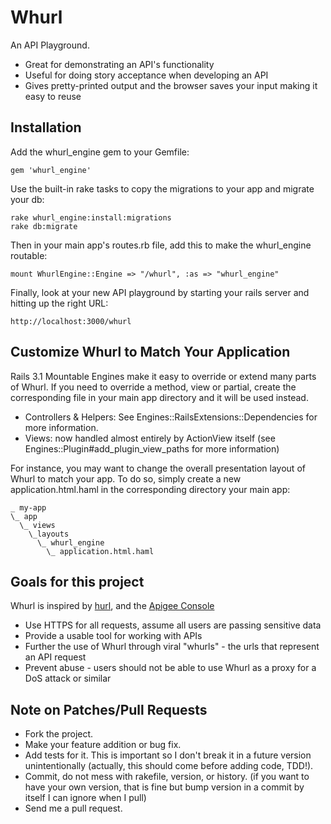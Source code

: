 # Whurl

An API Playground.

* Great for demonstrating an API's functionality
* Useful for doing story acceptance when developing an API
* Gives pretty-printed output and the browser saves your input making it easy to reuse

## Installation

Add the whurl_engine gem to your Gemfile:

    gem 'whurl_engine'

Use the built-in rake tasks to copy the migrations to your app and migrate your db:

    rake whurl_engine:install:migrations
    rake db:migrate

Then in your main app's routes.rb file, add this to make the whurl_engine routable:

    mount WhurlEngine::Engine => "/whurl", :as => "whurl_engine"

Finally, look at your new API playground by starting your rails server and hitting up the right URL:

    http://localhost:3000/whurl

## Customize Whurl to Match Your Application

Rails 3.1 Mountable Engines make it easy to override or extend many parts of Whurl.
If you need to override a method, view or partial, create the corresponding file in your
main app directory and it will be used instead.

* Controllers & Helpers: See Engines::RailsExtensions::Dependencies for more information.
* Views: now handled almost entirely by ActionView itself (see Engines::Plugin#add_plugin_view_paths for more information)

For instance, you may want to change the overall presentation layout of Whurl to match your app.
To do so, simply create a new application.html.haml in the corresponding directory your main app:

    _ my-app
    \_ app
      \_ views
        \_layouts
          \_ whurl_engine
            \_ application.html.haml

## Goals for this project

Whurl is inspired by [hurl](http://hurl.it/), and the [Apigee Console](https://apigee.com/console/)

* Use HTTPS for all requests, assume all users are passing sensitive data
* Provide a usable tool for working with APIs
* Further the use of Whurl through viral "whurls" - the urls that represent an API request
* Prevent abuse - users should not be able to use Whurl as a proxy for a DoS attack or similar

## Note on Patches/Pull Requests

* Fork the project.
* Make your feature addition or bug fix.
* Add tests for it. This is important so I don't break it in a
  future version unintentionally (actually, this should come before adding code, TDD!).
* Commit, do not mess with rakefile, version, or history.
  (if you want to have your own version, that is fine but
   bump version in a commit by itself I can ignore when I pull)
* Send me a pull request.
